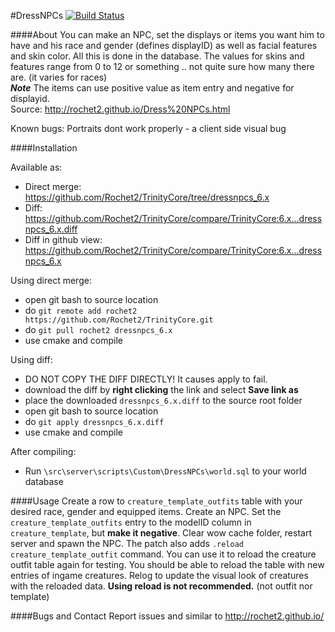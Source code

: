 #DressNPCs [![Build Status](https://travis-ci.org/Rochet2/TrinityCore.svg?branch=dressnpcs_6.x)](https://travis-ci.org/Rochet2/TrinityCore)

####About
You can make an NPC, set the displays or items you want him to have and his race and gender (defines displayID) as well as facial features and skin color.
All this is done in the database.
The values for skins and features range from 0 to 12 or something .. not quite sure how many there are. (it varies for races)<br />
***Note*** The items can use positive value as item entry and negative for displayid.<br />
Source: http://rochet2.github.io/Dress%20NPCs.html

Known bugs: Portraits dont work properly - a client side visual bug

####Installation

Available as:
- Direct merge: https://github.com/Rochet2/TrinityCore/tree/dressnpcs_6.x
- Diff: https://github.com/Rochet2/TrinityCore/compare/TrinityCore:6.x...dressnpcs_6.x.diff
- Diff in github view: https://github.com/Rochet2/TrinityCore/compare/TrinityCore:6.x...dressnpcs_6.x

Using direct merge:
- open git bash to source location
- do `git remote add rochet2 https://github.com/Rochet2/TrinityCore.git`
- do `git pull rochet2 dressnpcs_6.x`
- use cmake and compile

Using diff:
- DO NOT COPY THE DIFF DIRECTLY! It causes apply to fail.
- download the diff by __right clicking__ the link and select __Save link as__
- place the downloaded `dressnpcs_6.x.diff` to the source root folder
- open git bash to source location
- do `git apply dressnpcs_6.x.diff`
- use cmake and compile

After compiling:
- Run `\src\server\scripts\Custom\DressNPCs\world.sql` to your world database

####Usage
Create a row to `creature_template_outfits` table with your desired race, gender and equipped items.
Create an NPC. Set the `creature_template_outfits` entry to the modelID column in `creature_template`, but __make it negative__.
Clear wow cache folder, restart server and spawn the NPC.
The patch also adds `.reload creature_template_outfit` command. You can use it to reload the creature outfit table again for testing.
You should be able to reload the table with new entries of ingame creatures. Relog to update the visual look of creatures with the reloaded data.
__Using reload is not recommended.__ (not outfit nor template)

####Bugs and Contact
Report issues and similar to http://rochet2.github.io/
